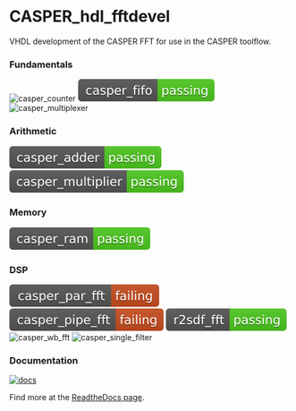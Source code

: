 # CASPER_hdl_fftdevel

VHDL development of the CASPER FFT for use in the CASPER toolflow.

### Fundamentals
![casper_counter](https://raw.githubusercontent.com/talonmyburgh/casper_dspdevel/badges/.badges/master/casper_counter_test.svg)
![casper_fifo](https://raw.githubusercontent.com/talonmyburgh/casper_dspdevel/badges/.badges/master/casper_fifo_test.svg)
![casper_multiplexer](https://raw.githubusercontent.com/talonmyburgh/casper_dspdevel/badges/.badges/master/casper_multiplexer_test.svg)
### Arithmetic
![casper_adder](https://raw.githubusercontent.com/talonmyburgh/casper_dspdevel/badges/.badges/master/casper_adder_test.svg)
![casper_multiplier](https://raw.githubusercontent.com/talonmyburgh/casper_dspdevel/badges/.badges/master/casper_multiplier_test.svg)
### Memory
![casper_ram](https://raw.githubusercontent.com/talonmyburgh/casper_dspdevel/badges/.badges/master/casper_ram_test.svg)
### DSP
![casper_par_fft](https://raw.githubusercontent.com/talonmyburgh/casper_dspdevel/badges/.badges/master/casper_par_fft_test.svg)
![casper_pipe_fft](https://raw.githubusercontent.com/talonmyburgh/casper_dspdevel/badges/.badges/master/casper_pipe_fft_test.svg)
![r2sdf_fft](https://raw.githubusercontent.com/talonmyburgh/casper_dspdevel/badges/.badges/master/r2sdf_fft_test.svg)
![casper_wb_fft](https://raw.githubusercontent.com/talonmyburgh/casper_dspdevel/badges/.badges/master/casper_wide_fft_test.svg)
![casper_single_filter](https://raw.githubusercontent.com/talonmyburgh/casper_dspdevel/badges/.badges/master/casper_single_filter.svg)


### Documentation
[![docs](https://readthedocs.org/projects/casper-dspdevel/badge/?version=latest&style=flat)](https://casper-dspdevel.readthedocs.io/en/latest/?)

Find more at the [ReadtheDocs page](https://casper-dspdevel.readthedocs.io/en/latest/?).
